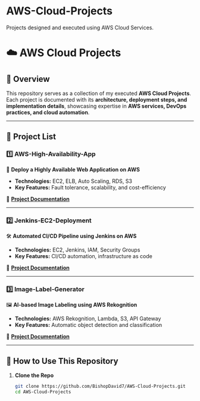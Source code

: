 # AWS-Cloud-Projects
Projects designed and executed using AWS Cloud Services.
# ☁️ AWS Cloud Projects  

## **📌 Overview**  
This repository serves as a collection of my executed **AWS Cloud Projects**. Each project is documented with its **architecture, deployment steps, and implementation details**, showcasing expertise in **AWS services, DevOps practices, and cloud automation**.  

---

## **📂 Project List**  

### **1️⃣ AWS-High-Availability-App**  
🚀 **Deploy a Highly Available Web Application on AWS**  
- **Technologies:** EC2, ELB, Auto Scaling, RDS, S3  
- **Key Features:** Fault tolerance, scalability, and cost-efficiency  

🔗 **[Project Documentation](https://github.com/BishopDavid7/AWS-Cloud-Projects/tree/main/AWS-High-Availability-App)**  

---

### **2️⃣ Jenkins-EC2-Deployment**  
🛠 **Automated CI/CD Pipeline using Jenkins on AWS**  
- **Technologies:** EC2, Jenkins, IAM, Security Groups  
- **Key Features:** CI/CD automation, infrastructure as code  

🔗 **[Project Documentation](https://github.com/BishopDavid7/AWS-Cloud-Projects/tree/main/jenkins-ec2-deployment)**  

---

### **3️⃣ Image-Label-Generator**  
🖼 **AI-based Image Labeling using AWS Rekognition**  
- **Technologies:** AWS Rekognition, Lambda, S3, API Gateway  
- **Key Features:** Automatic object detection and classification  

🔗 **[Project Documentation](https://github.com/BishopDavid7/AWS-Cloud-Projects/tree/main/AWS-Image-Label-Generator)**  

---

## **🚀 How to Use This Repository**  
1. **Clone the Repo**  
   ```bash
   git clone https://github.com/BishopDavid7/AWS-Cloud-Projects.git
   cd AWS-Cloud-Projects
